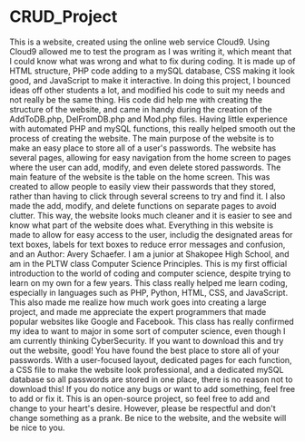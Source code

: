 # CRUD_Project
This is a website, created using the online web service Cloud9. Using Cloud9 allowed me to test the program as I was writing it, which meant that I could know what was wrong and what to fix during coding. It is made up of HTML structure, PHP code adding to a mySQL database, CSS making it look good, and JavaScript to make it interactive. In doing this project, I bounced ideas off other students a lot, and modified his code to suit my needs and not really be the same thing. His code did help me with creating the structure of the website, and came in handy during the creation of the AddToDB.php, DelFromDB.php and Mod.php files. Having little experience with automated PHP and mySQL functions, this really helped smooth out the process of creating the website.
The main purpose of the website is to make an easy place to store all of a user's passwords. The website has several pages, allowing for easy navigation from the home screen to pages where the user can add, modify, and even delete stored passwords.
The main feature of the website is the table on the home screen. This was created to allow people to easily view their passwords that they stored, rather than having to click through several screens to try and find it. I also made the add, modify, and delete functions on separate pages to avoid clutter. This way, the website looks much cleaner and it is easier to see and know what part of the website does what. Everything in this website is made to allow for easy access to the user, includig the designated areas for text boxes, labels for text boxes to reduce error messages and confusion, and an 
Author: Avery Schaefer. I am a junior at Shakopee High School, and am in the PLTW class Computer Science Principles. This is my first official introduction to the world of coding and computer science, despite trying to learn on my own for a few years. This class really helped me learn coding, especially in languages such as PHP, Python, HTML, CSS, and JavaScript. This also made me realize how much work goes into creating a large project, and made me appreciate the expert programmers that made popular websites like Google and Facebook. This class has really confirmed my idea to want to major in some sort of computer science, even though I am currently thinking CyberSecurity.
If you want to download this and try out the website, good! You have found the best place to store all of your passwords. With a user-focused layout, dedicated pages for each function, a CSS file to make the website look professional, and a dedicated mySQL database so all passwords are stored in one place, there is no reason not to download this! 
If you do notice any bugs or want to add something, feel free to add or fix it. This is an open-source project, so feel free to add and change to your heart's desire. However, please be respectful and don't change something as a prank. Be nice to the website, and the website will be nice to you.